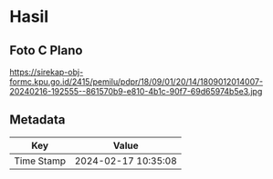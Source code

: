 # Hasil

## Foto C Plano

https://sirekap-obj-formc.kpu.go.id/2415/pemilu/pdpr/18/09/01/20/14/1809012014007-20240216-192555--861570b9-e810-4b1c-90f7-69d65974b5e3.jpg


## Metadata

| Key        | Value               |
| ---------- | ------------------- |
| Time Stamp | 2024-02-17 10:35:08 |



